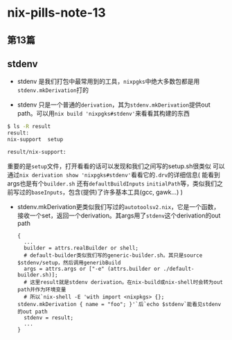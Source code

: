 # nix-pills-note-13




## 第13篇
## stdenv

- stdenv 是我们打包中最常用到的工具，`nixpgks`中绝大多数包都是用`stdenv.mkDerivation`打的

- stdenv 只是一个普通的`derivation`，其为`stdenv.mkDerivation`提供out path。可以用`nix build 'nixpgks#stdenv'`来看看其构建的东西
```bash
$ ls -R result
result:
nix-support  setup

result/nix-support:
```

重要的是`setup`文件，打开看看的话可以发现和我们之间写的setup.sh很类似
可以通过`nix derivation show 'nixpgks#stdenv'`看看它的`.drv`的详细信息(
能看到args也是有个`builder.sh`
还有`defaultBuildInputs` `initialPath`等，类似我们之前写过的`baseInputs`，包含(提供)了许多基本工具(gcc, gawk...)
)

- stdenv.mkDerivation更类似我们写过的`autotoolsv2.nix`，它是一个函数，
  接收一个set，返回一个derivation。其args用了`stdenv`这个derivation的out path
  ```
  {
    ...
    builder = attrs.realBuilder or shell;
    # default-builder类似我们写的generic-builder.sh。其只是source $stdenv/setup，然后调用generibBuild
    args = attrs.args or ["-e" (attrs.builder or ./default-builder.sh)];
    # 这里result就是stdenv derivation。在nix-build或nix-shell时会转为out path并作为环境变量
    # 所以`nix-shell -E 'with import <nixpkgs> {}; stdenv.mkDerivation { name = "foo"; }'`后`echo $stdenv`能看见stdenv的out path
    stdenv = result;
    ...
  }
  ```

